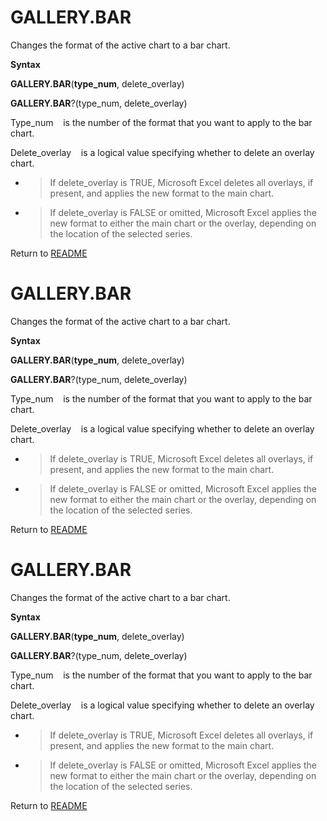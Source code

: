 # GALLERY.BAR

Changes the format of the active chart to a bar chart.

**Syntax**

**GALLERY.BAR**(**type\_num**, delete\_overlay)

**GALLERY.BAR**?(type\_num, delete\_overlay)

Type\_num&nbsp;&nbsp;&nbsp;&nbsp;is the number of the format that you
want to apply to the bar chart.

Delete\_overlay&nbsp;&nbsp;&nbsp;&nbsp;is a logical value specifying
whether to delete an overlay chart.

  - > If delete\_overlay is TRUE, Microsoft Excel deletes all overlays,
    > if present, and applies the new format to the main chart.

  - > If delete\_overlay is FALSE or omitted, Microsoft Excel applies
    > the new format to either the main chart or the overlay, depending
    > on the location of the selected series.




Return to [README](README.md#G)

# GALLERY.BAR

Changes the format of the active chart to a bar chart.

**Syntax**

**GALLERY.BAR**(**type\_num**, delete\_overlay)

**GALLERY.BAR**?(type\_num, delete\_overlay)

Type\_num&nbsp;&nbsp;&nbsp;&nbsp;is the number of the format that you
want to apply to the bar chart.

Delete\_overlay&nbsp;&nbsp;&nbsp;&nbsp;is a logical value specifying
whether to delete an overlay chart.

  - > If delete\_overlay is TRUE, Microsoft Excel deletes all overlays,
    > if present, and applies the new format to the main chart.

  - > If delete\_overlay is FALSE or omitted, Microsoft Excel applies
    > the new format to either the main chart or the overlay, depending
    > on the location of the selected series.




Return to [README](README.md#G)

# GALLERY.BAR

Changes the format of the active chart to a bar chart.

**Syntax**

**GALLERY.BAR**(**type\_num**, delete\_overlay)

**GALLERY.BAR**?(type\_num, delete\_overlay)

Type\_num&nbsp;&nbsp;&nbsp;&nbsp;is the number of the format that you
want to apply to the bar chart.

Delete\_overlay&nbsp;&nbsp;&nbsp;&nbsp;is a logical value specifying
whether to delete an overlay chart.

  - > If delete\_overlay is TRUE, Microsoft Excel deletes all overlays,
    > if present, and applies the new format to the main chart.

  - > If delete\_overlay is FALSE or omitted, Microsoft Excel applies
    > the new format to either the main chart or the overlay, depending
    > on the location of the selected series.




Return to [README](README.md#G)

